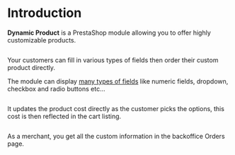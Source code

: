 # Introduction

**Dynamic Product** is a PrestaShop module allowing you to offer highly customizable products.

<img srcset="/images/dynamic-product-addons.jpg 2x" class="border">

Your customers can fill in various types of fields then order their custom product directly.

The module can display [many types of fields](/dynamicproduct/product-config/07-fields.md) like numeric fields, dropdown, checkbox and radio buttons etc...  

<img srcset="/images/fields-example.jpg 2x" class="border">

It updates the product cost directly as the customer picks the options, this cost is then reflected in the cart listing.

<img srcset="/images/cart.jpg 2x" class="border">

As a merchant, you get all the custom information in the backoffice Orders page.

<img srcset="/images/order.jpg 2x" class="border">

